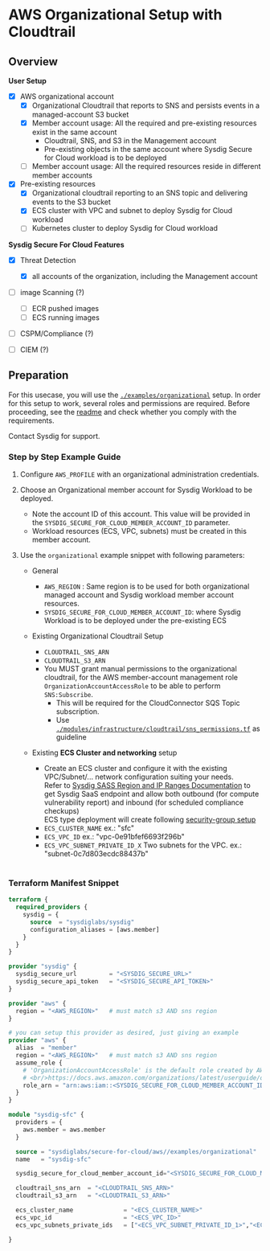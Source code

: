 # AWS Organizational Setup with Cloudtrail

## Overview

**User Setup**

- [X] AWS organizational account
  - [X] Organizational Cloudtrail that reports to SNS and persists events in a managed-account S3 bucket
  - [X] Member account usage: All the required and pre-existing resources exist in the same account
    - Cloudtrail, SNS, and S3 in the Management account
    - Pre-existing objects in the same account where Sysdig Secure for Cloud workload is to be deployed
  - [ ] Member account usage: All the required resources reside in different member accounts
- [X] Pre-existing resources
  - [X] Organizational cloudtrail reporting to an SNS topic and delivering events to the S3 bucket
  - [X] ECS cluster with VPC and subnet to deploy Sysdig for Cloud workload
  - [ ] Kubernetes cluster to deploy Sysdig for Cloud workload

**Sysdig Secure For Cloud Features**

- [X] Threat Detection
  - [X] all accounts of the organization, including the Management account
- [ ] image Scanning (?)
  - [ ] ECR pushed images
  - [ ] ECS running images
- [ ] CSPM/Compliance (?)
- [ ] CIEM (?)




## Preparation

For this usecase, you will use the [`./examples/organizational`](../examples/organizational/README.md) setup. In order for this setup to work, several roles and permissions are required. Before proceeding, see the [readme](../examples/organizational/README.md)  and check whether you comply with the requirements.

Contact Sysdig for support.


### Step by Step Example Guide

<!--
manual testing pre-requirements

0.1 Cloudtrail must exist. To be deployed on a separated terraform state

```
# AWS_PROFILE must point to organizatinal management account
provider "aws" {
	region = "eu-west-3"
}

module "utils_cloudtrail" {
  source = "../../../modules/infrastructure/cloudtrail"
  name   = "cloudtrail-test"

  is_organizational=true
  organizational_config = {
    sysdig_secure_for_cloud_member_account_id = "42******61"
    organizational_role_per_account  = "OrganizationAccountAccessRole"
  }
}
```

0.2. ECS/VPC/Subnet must exist. To be deployed on a separated terraform state

```
# AWS_PROFILE must point to org member account where workload is to be deployed
provider "aws" {
region = "eu-west-3"
}

module "utils_ecs-vpc" {
  source = "../../modules/infrastructure/ecs-vpc"
}
```
-->

1. Configure `AWS_PROFILE` with an organizational administration credentials.

2. Choose an Organizational member account for Sysdig Workload to be deployed.
   - Note the account ID of this account. This value will be provided in the `SYSDIG_SECURE_FOR_CLOUD_MEMBER_ACCOUNT_ID` parameter.
   - Workload resources (ECS, VPC, subnets) must be created in this member account.

3. Use the  `organizational` example snippet with following parameters:

   - General
     - `AWS_REGION` : Same region is to be used for both organizational managed account and Sysdig workload member account resources.
     - `SYSDIG_SECURE_FOR_CLOUD_MEMBER_ACCOUNT_ID`:  where Sysdig Workload is to be deployed under the pre-existing ECS

   - Existing Organizational Cloudtrail Setup
     - `CLOUDTRAIL_SNS_ARN`
     - `CLOUDTRAIL_S3_ARN`
     - You MUST grant manual permissions to the organizational cloudtrail, for the AWS member-account management role `OrganizationAccountAccessRole` to be able to perform `SNS:Subscribe`.
       - This will be required for the CloudConnector SQS Topic subscription.
       - Use [`./modules/infrastructure/cloudtrail/sns_permissions.tf`](https://github.com/sysdiglabs/terraform-aws-secure-for-cloud/blob/master/modules/infrastructure/cloudtrail/sns_permissions.tf#L22) as guideline

   - Existing **ECS Cluster and networking** setup
     - Create an ECS cluster and configure it with the existing VPC/Subnet/... network configuration suiting your needs.
     <br/>Refer to [Sysdig SASS Region and IP Ranges Documentation](https://docs.sysdig.com/en/docs/administration/saas-regions-and-ip-ranges/) to get Sysdig SaaS endpoint and allow both outbound (for compute vulnerability report) and inbound (for scheduled compliance checkups)
     <br/>ECS type deployment will create following [security-group setup](https://github.com/sysdiglabs/terraform-aws-secure-for-cloud/blob/master/modules/services/cloud-connector-ecs/sec-group.tf)
     - `ECS_CLUSTER_NAME` ex.: "sfc"
     - `ECS_VPC_ID` ex.: "vpc-0e91bfef6693f296b"
     - `ECS_VPC_SUBNET_PRIVATE_ID_X` Two subnets for the VPC. ex.: "subnet-0c7d803ecdc88437b"<br/><br/>


### Terraform Manifest Snippet

```terraform
terraform {
  required_providers {
    sysdig = {
      source  = "sysdiglabs/sysdig"
      configuration_aliases = [aws.member]
    }
  }
}

provider "sysdig" {
  sysdig_secure_url         = "<SYSDIG_SECURE_URL>"
  sysdig_secure_api_token   = "<SYSDIG_SECURE_API_TOKEN>"
}

provider "aws" {
  region = "<AWS_REGION>"   # must match s3 AND sns region
}

# you can setup this provider as desired, just giving an example
provider "aws" {
  alias  = "member"
  region = "<AWS_REGION>"   # must match s3 AND sns region
  assume_role {
    # 'OrganizationAccountAccessRole' is the default role created by AWS for management-account users to be able to admin member accounts.
    # <br/>https://docs.aws.amazon.com/organizations/latest/userguide/orgs_manage_accounts_access.html
    role_arn = "arn:aws:iam::<SYSDIG_SECURE_FOR_CLOUD_MEMBER_ACCOUNT_ID>:role/OrganizationAccountAccessRole"
  }
}

module "sysdig-sfc" {
  providers = {
    aws.member = aws.member
  }

  source = "sysdiglabs/secure-for-cloud/aws//examples/organizational"
  name   = "sysdig-sfc"

  sysdig_secure_for_cloud_member_account_id="<SYSDIG_SECURE_FOR_CLOUD_MEMBER_ACCOUNT_ID>"

  cloudtrail_sns_arn  = "<CLOUDTRAIL_SNS_ARN>"
  cloudtrail_s3_arn   = "<CLOUDTRAIL_S3_ARN>"

  ecs_cluster_name              = "<ECS_CLUSTER_NAME>"
  ecs_vpc_id                    = "<ECS_VPC_ID>"
  ecs_vpc_subnets_private_ids   = ["<ECS_VPC_SUBNET_PRIVATE_ID_1>","<ECS_VPC_SUBNET_PRIVATE_ID_2>"]

}
```

